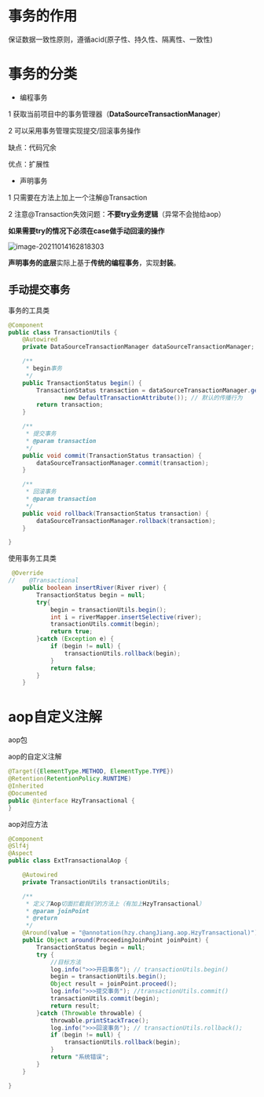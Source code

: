 # 事务的作用

保证数据一致性原则，遵循acid(原子性、持久性、隔离性、一致性)





# 事务的分类



* 编程事务

1 获取当前项目中的事务管理器（**DataSourceTransactionManager**）

2 可以采用事务管理实现提交/回滚事务操作



缺点：代码冗余

优点：扩展性



* 声明事务

1 只需要在方法上加上一个注解@Transaction

2 注意@Transaction失效问题：**不要try业务逻辑**（异常不会抛给aop）

**如果需要try的情况下必须在case做手动回滚的操作**

![image-20211014162818303](D:\h后端\imgs\image-20211014162818303.png)



**声明事务的底层**实际上基于**传统的编程事务**，实现**封装**。



## 手动提交事务



事务的工具类

```java
@Component
public class TransactionUtils {
    @Autowired
    private DataSourceTransactionManager dataSourceTransactionManager;

    /**
     * begin事务
     */
    public TransactionStatus begin() {
        TransactionStatus transaction = dataSourceTransactionManager.getTransaction(
                new DefaultTransactionAttribute()); // 默认的传播行为
        return transaction;
    }

    /**
     * 提交事务
     * @param transaction
     */
    public void commit(TransactionStatus transaction) {
        dataSourceTransactionManager.commit(transaction);
    }

    /**
     * 回滚事务
     * @param transaction
     */
    public void rollback(TransactionStatus transaction) {
        dataSourceTransactionManager.rollback(transaction);
    }

}

```



使用事务工具类

```java
 @Override
//    @Transactional
    public boolean insertRiver(River river) {
        TransactionStatus begin = null;
        try{
            begin = transactionUtils.begin();
            int i = riverMapper.insertSelective(river);
            transactionUtils.commit(begin);
            return true;
        }catch (Exception e) {
            if (begin != null) {
                transactionUtils.rollback(begin);
            }
            return false;
        }
    }
```





# aop自定义注解



aop包

aop的自定义注解

```java
@Target({ElementType.METHOD, ElementType.TYPE})
@Retention(RetentionPolicy.RUNTIME)
@Inherited
@Documented
public @interface HzyTransactional {
}

```

aop对应方法

```java
@Component
@Slf4j
@Aspect
public class ExtTransactionalAop {

    @Autowired
    private TransactionUtils transactionUtils;

    /**
     * 定义了Aop切面拦截我们的方法上（有加上HzyTransactional）
     * @param joinPoint
     * @return
     */
    @Around(value = "@annotation(hzy.changJiang.aop.HzyTransactional)")
    public Object around(ProceedingJoinPoint joinPoint) {
        TransactionStatus begin = null;
        try {
            //目标方法
            log.info(">>>开启事务"); // transactionUtils.begin()
            begin = transactionUtils.begin();
            Object result = joinPoint.proceed();
            log.info(">>>提交事务"); //transactionUtils.commit()
            transactionUtils.commit(begin);
            return result;
        }catch (Throwable throwable) {
            throwable.printStackTrace();
            log.info(">>>回滚事务"); // transactionUtils.rollback();
            if (begin != null) {
                transactionUtils.rollback(begin);
            }
            return "系统错误";
        }
    }

}

```



































